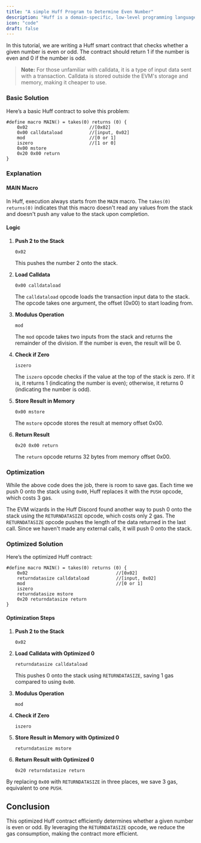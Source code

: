 ```yaml
---
title: "A simple Huff Program to Determine Even Number"
description: "Huff is a domain-specific, low-level programming language designed explicitly for writing smart contracts on the Ethereum blockchain."
icon: "code"
draft: false
---
```


In this tutorial, we are writing a Huff smart contract that checks whether a given number is even or odd. The contract should return 1 if the number is even and 0 if the number is odd.

> **Note:** For those unfamiliar with calldata, it is a type of input data sent with a transaction. Calldata is stored outside the EVM's storage and memory, making it cheaper to use.

### Basic Solution

Here’s a basic Huff contract to solve this problem:

```huff
#define macro MAIN() = takes(0) returns (0) {
    0x02                       //[0x02]
    0x00 calldataload          //[input, 0x02]
    mod                        //[0 or 1]
    iszero                     //[1 or 0]
    0x00 mstore
    0x20 0x00 return
}
```

### Explanation

#### MAIN Macro

In Huff, execution always starts from the `MAIN` macro. The `takes(0) returns(0)` indicates that this macro doesn't read any values from the stack and doesn't push any value to the stack upon completion.

#### Logic

1. **Push 2 to the Stack**

   ```huff
   0x02
   ```

   This pushes the number 2 onto the stack.

2. **Load Calldata**

   ```huff
   0x00 calldataload
   ```

   The `calldataload` opcode loads the transaction input data to the stack. The opcode takes one argument, the offset (0x00) to start loading from.

3. **Modulus Operation**

   ```huff
   mod
   ```

   The `mod` opcode takes two inputs from the stack and returns the remainder of the division. If the number is even, the result will be 0.

4. **Check if Zero**

   ```huff
   iszero
   ```

   The `iszero` opcode checks if the value at the top of the stack is zero. If it is, it returns 1 (indicating the number is even); otherwise, it returns 0 (indicating the number is odd).

5. **Store Result in Memory**

   ```huff
   0x00 mstore
   ```

   The `mstore` opcode stores the result at memory offset 0x00.

6. **Return Result**

   ```huff
   0x20 0x00 return
   ```

   The `return` opcode returns 32 bytes from memory offset 0x00.

### Optimization

While the above code does the job, there is room to save gas. Each time we push 0 onto the stack using `0x00`, Huff replaces it with the `PUSH` opcode, which costs 3 gas.

The EVM wizards in the Huff Discord found another way to push 0 onto the stack using the `RETURNDATASIZE` opcode, which costs only 2 gas. The `RETURNDATASIZE` opcode pushes the length of the data returned in the last call. Since we haven't made any external calls, it will push 0 onto the stack.

### Optimized Solution

Here’s the optimized Huff contract:

```huff
#define macro MAIN() = takes(0) returns (0) {
    0x02                                 //[0x02]
    returndatasize calldataload          //[input, 0x02]
    mod                                  //[0 or 1]
    iszero
    returndatasize mstore
    0x20 returndatasize return
}
```

#### Optimization Steps

1. **Push 2 to the Stack**

   ```huff
   0x02
   ```

2. **Load Calldata with Optimized 0**

   ```huff
   returndatasize calldataload
   ```

   This pushes 0 onto the stack using `RETURNDATASIZE`, saving 1 gas compared to using `0x00`.

3. **Modulus Operation**

   ```huff
   mod
   ```

4. **Check if Zero**

   ```huff
   iszero
   ```

5. **Store Result in Memory with Optimized 0**

   ```huff
   returndatasize mstore
   ```

6. **Return Result with Optimized 0**

   ```huff
   0x20 returndatasize return
   ```

By replacing `0x00` with `RETURNDATASIZE` in three places, we save 3 gas, equivalent to one `PUSH`.

## Conclusion

This optimized Huff contract efficiently determines whether a given number is even or odd. By leveraging the `RETURNDATASIZE` opcode, we reduce the gas consumption, making the contract more efficient.
